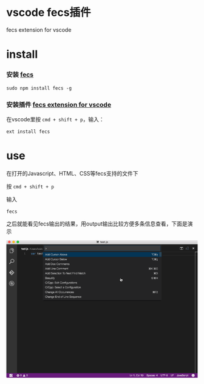 # vscode fecs插件
fecs extension for vscode
# install
### 安装 [fecs](http://fecs.baidu.com/)
```
sudo npm install fecs -g
```
### 安装插件 [fecs extension for vscode](https://marketplace.visualstudio.com/items?itemName=Marx.fecs&showReviewDialog=true)
在vscode里按 ```cmd + shift + p```，输入：
```
ext install fecs
```

# use 

在打开的Javascript、HTML、CSS等fecs支持的文件下

按 ```cmd + shift + p```

输入
```
fecs
```
之后就能看见fecs输出的结果，用output输出比较方便多条信息查看，下面是演示


![img](fecs1.gif)